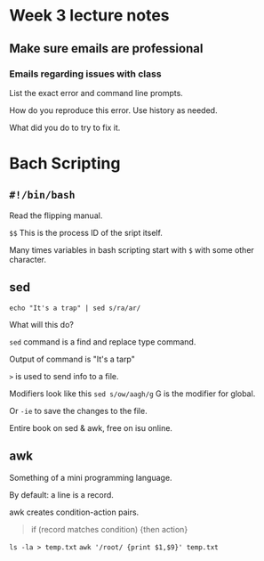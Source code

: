 # Week 3 lecture notes

## Make sure emails are professional 

### Emails regarding issues with class 

List the exact error and command line prompts.

How do you reproduce this error. Use history as needed.

What did you do to try to fix it. 

# Bach Scripting

## `#!/bin/bash`

Read the flipping manual.  

`$$` This is the process ID of the sript itself.

Many times variables in bash scripting start with `$` with some other character.

## sed

`echo "It's a trap" | sed s/ra/ar/` 

What will this do? 

`sed` command is a find and replace type command.

Output of command is "It's a tarp"

`>` is used to send info to a file. 

Modifiers look like this `sed s/ow/aagh/g` G is the modifier for global. 

Or `-ie` to save the changes to the file.

Entire book on sed & awk, free on isu online. 

## awk

Something of a mini programming language.

By default: a line is a record.

awk creates condition-action pairs.

> if (record matches condition) 
> {then action}

`ls -la > temp.txt` `awk '/root/ {print $1,$9}' temp.txt`



